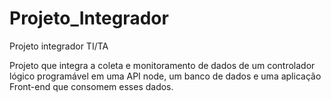 # Projeto_Integrador
Projeto integrador TI/TA


Projeto que integra a coleta e monitoramento de dados de um controlador lógico programável em uma API node, um banco de dados e uma aplicação Front-end que consomem esses dados.

